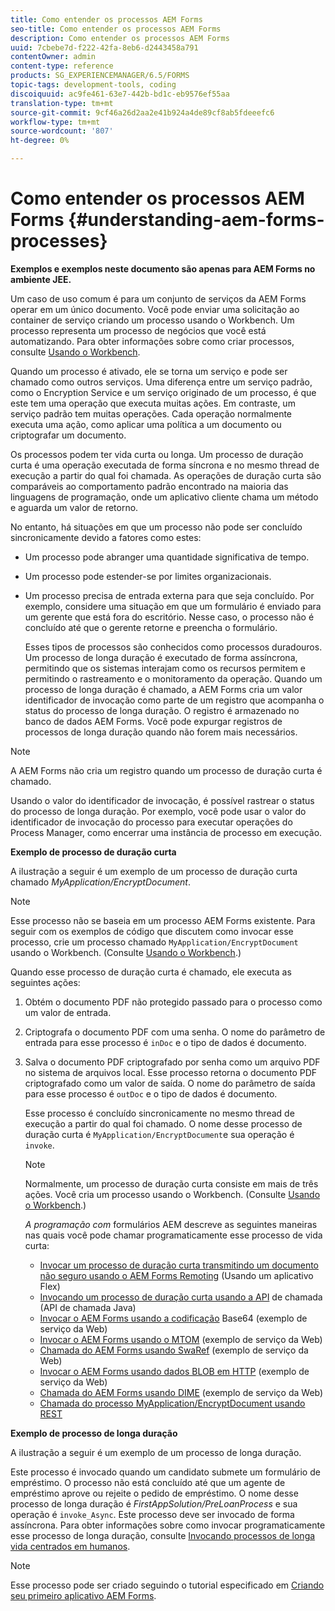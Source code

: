 ```yaml
---
title: Como entender os processos AEM Forms
seo-title: Como entender os processos AEM Forms
description: Como entender os processos AEM Forms
uuid: 7cbebe7d-f222-42fa-8eb6-d2443458a791
contentOwner: admin
content-type: reference
products: SG_EXPERIENCEMANAGER/6.5/FORMS
topic-tags: development-tools, coding
discoiquuid: ac9fe461-63e7-442b-bd1c-eb9576ef55aa
translation-type: tm+mt
source-git-commit: 9cf46a26d2aa2e41b924a4de89cf8ab5fdeeefc6
workflow-type: tm+mt
source-wordcount: '807'
ht-degree: 0%

---
```



# Como entender os processos AEM Forms {#understanding-aem-forms-processes}

**Exemplos e exemplos neste documento são apenas para AEM Forms no ambiente JEE.**

Um caso de uso comum é para um conjunto de serviços da AEM Forms operar em um único documento. Você pode enviar uma solicitação ao container de serviço criando um processo usando o Workbench. Um processo representa um processo de negócios que você está automatizando. Para obter informações sobre como criar processos, consulte [Usando o Workbench](https://www.adobe.com/go/learn_aemforms_workbench_63).

Quando um processo é ativado, ele se torna um serviço e pode ser chamado como outros serviços. Uma diferença entre um serviço padrão, como o Encryption Service e um serviço originado de um processo, é que este tem uma operação que executa muitas ações. Em contraste, um serviço padrão tem muitas operações. Cada operação normalmente executa uma ação, como aplicar uma política a um documento ou criptografar um documento.

Os processos podem ter vida curta ou longa. Um processo de duração curta é uma operação executada de forma síncrona e no mesmo thread de execução a partir do qual foi chamada. As operações de duração curta são comparáveis ao comportamento padrão encontrado na maioria das linguagens de programação, onde um aplicativo cliente chama um método e aguarda um valor de retorno.

No entanto, há situações em que um processo não pode ser concluído sincronicamente devido a fatores como estes:

* Um processo pode abranger uma quantidade significativa de tempo.
* Um processo pode estender-se por limites organizacionais.
* Um processo precisa de entrada externa para que seja concluído. Por exemplo, considere uma situação em que um formulário é enviado para um gerente que está fora do escritório. Nesse caso, o processo não é concluído até que o gerente retorne e preencha o formulário.

   Esses tipos de processos são conhecidos como processos duradouros. Um processo de longa duração é executado de forma assíncrona, permitindo que os sistemas interajam como os recursos permitem e permitindo o rastreamento e o monitoramento da operação. Quando um processo de longa duração é chamado, a AEM Forms cria um valor identificador de invocação como parte de um registro que acompanha o status do processo de longa duração. O registro é armazenado no banco de dados AEM Forms. Você pode expurgar registros de processos de longa duração quando não forem mais necessários.

>[!NOTE]
>
>A AEM Forms não cria um registro quando um processo de duração curta é chamado.

Usando o valor do identificador de invocação, é possível rastrear o status do processo de longa duração. Por exemplo, você pode usar o valor do identificador de invocação do processo para executar operações do Process Manager, como encerrar uma instância de processo em execução.

**Exemplo de processo de duração curta**

A ilustração a seguir é um exemplo de um processo de duração curta chamado *MyApplication/EncryptDocument*.

>[!NOTE]
>
>Esse processo não se baseia em um processo AEM Forms existente. Para seguir com os exemplos de código que discutem como invocar esse processo, crie um processo chamado `MyApplication/EncryptDocument` usando o Workbench. (Consulte [Usando o Workbench](https://www.adobe.com/go/learn_aemforms_workbench_63).)

Quando esse processo de duração curta é chamado, ele executa as seguintes ações:

1. Obtém o documento PDF não protegido passado para o processo como um valor de entrada.
1. Criptografa o documento PDF com uma senha. O nome do parâmetro de entrada para esse processo é `inDoc` e o tipo de dados é documento.
1. Salva o documento PDF criptografado por senha como um arquivo PDF no sistema de arquivos local. Esse processo retorna o documento PDF criptografado como um valor de saída. O nome do parâmetro de saída para esse processo é `outDoc` e o tipo de dados é documento.

   Esse processo é concluído sincronicamente no mesmo thread de execução a partir do qual foi chamado. O nome desse processo de duração curta é `MyApplication/EncryptDocument`e sua operação é `invoke`.

   >[!NOTE]
   >
   >Normalmente, um processo de duração curta consiste em mais de três ações. Você cria um processo usando o Workbench. (Consulte [Usando o Workbench](https://www.adobe.com/go/learn_aemforms_workbench_63).)

   *A programação com* formulários AEM descreve as seguintes maneiras nas quais você pode chamar programaticamente esse processo de vida curta:

   * [Invocar um processo de duração curta transmitindo um documento não seguro usando o AEM Forms Remoting](/help/forms/developing/invoking-aem-forms-using-remoting.md#invoking-a-short-lived-process-by-passing-an-unsecure-document-using-remoting) (Usando um aplicativo Flex)
   * [Invocando um processo de duração curta usando a API](/help/forms/developing/invoking-aem-forms-using-java.md#invoking-a-short-lived-process-using-the-invocation-api)  de chamada (API de chamada Java)
   * [Invocar o AEM Forms usando a codificação](/help/forms/developing/invoking-aem-forms-using-web.md#invoking-aem-forms-using-base64-encoding)  Base64 (exemplo de serviço da Web)
   * [Invocar o AEM Forms usando o MTOM](/help/forms/developing/invoking-aem-forms-using-web.md#invoking-aem-forms-using-mtom)  (exemplo de serviço da Web)
   * [Chamada do AEM Forms usando SwaRef](/help/forms/developing/invoking-aem-forms-using-web.md#invoking-aem-forms-using-swaref)  (exemplo de serviço da Web)
   * [Invocar o AEM Forms usando dados BLOB em HTTP](/help/forms/developing/invoking-aem-forms-using-web.md#invoking-aem-forms-using-blob-data-over-http)  (exemplo de serviço da Web)
   * [Chamada do AEM Forms usando DIME](/help/forms/developing/invoking-aem-forms-using-web.md#invoking-aem-forms-using-dime)  (exemplo de serviço da Web)
   * [Chamada do processo MyApplication/EncryptDocument usando REST](/help/forms/developing/invoking-aem-forms-using-rest.md)

**Exemplo de processo de longa duração**

A ilustração a seguir é um exemplo de um processo de longa duração.

Este processo é invocado quando um candidato submete um formulário de empréstimo. O processo não está concluído até que um agente de empréstimo aprove ou rejeite o pedido de empréstimo. O nome desse processo de longa duração é *FirstAppSolution/PreLoanProcess* e sua operação é `invoke_Async`. Este processo deve ser invocado de forma assíncrona. Para obter informações sobre como invocar programaticamente esse processo de longa duração, consulte [Invocando processos de longa vida centrados em humanos](/help/forms/developing/invoking-human-centric-long-lived.md#invoking-human-centric-long-lived-processes).

>[!NOTE]
>
>Esse processo pode ser criado seguindo o tutorial especificado em [Criando seu primeiro aplicativo AEM Forms](https://www.adobe.com/go/learn_aemforms_firstapp_ds_63).